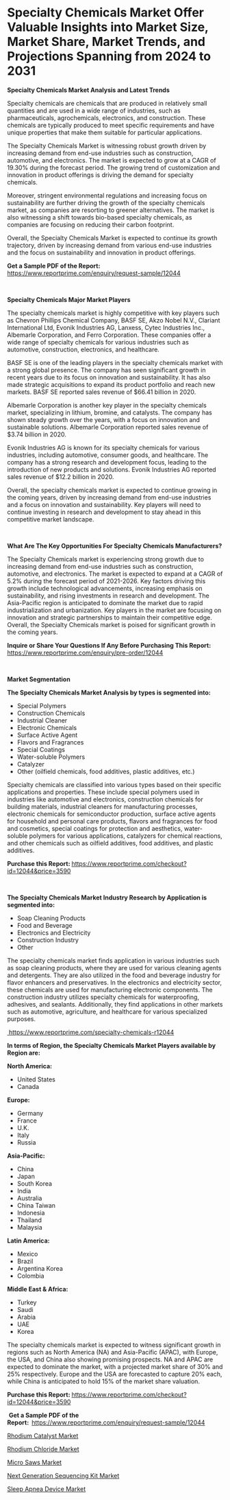<p><h1>Specialty Chemicals Market Offer Valuable Insights into Market Size, Market Share, Market Trends, and Projections Spanning from 2024 to 2031</h1></p><p><strong>Specialty Chemicals Market Analysis and Latest Trends</strong></p>
<p><p>Specialty chemicals are chemicals that are produced in relatively small quantities and are used in a wide range of industries, such as pharmaceuticals, agrochemicals, electronics, and construction. These chemicals are typically produced to meet specific requirements and have unique properties that make them suitable for particular applications.</p><p>The Specialty Chemicals Market is witnessing robust growth driven by increasing demand from end-use industries such as construction, automotive, and electronics. The market is expected to grow at a CAGR of 19.30% during the forecast period. The growing trend of customization and innovation in product offerings is driving the demand for specialty chemicals.</p><p>Moreover, stringent environmental regulations and increasing focus on sustainability are further driving the growth of the specialty chemicals market, as companies are resorting to greener alternatives. The market is also witnessing a shift towards bio-based specialty chemicals, as companies are focusing on reducing their carbon footprint.</p><p>Overall, the Specialty Chemicals Market is expected to continue its growth trajectory, driven by increasing demand from various end-use industries and the focus on sustainability and innovation in product offerings.</p></p>
<p><strong>Get a Sample PDF of the Report:&nbsp;</strong> <a href="https://www.reportprime.com/enquiry/request-sample/12044">https://www.reportprime.com/enquiry/request-sample/12044</a></p>
<p>&nbsp;</p>
<p><strong>Specialty Chemicals Major Market Players</strong></p>
<p><p>The specialty chemicals market is highly competitive with key players such as Chevron Phillips Chemical Company, BASF SE, Akzo Nobel N.V., Clariant International Ltd, Evonik Industries AG, Lanxess, Cytec Industries Inc., Albemarle Corporation, and Ferro Corporation. These companies offer a wide range of specialty chemicals for various industries such as automotive, construction, electronics, and healthcare.</p><p>BASF SE is one of the leading players in the specialty chemicals market with a strong global presence. The company has seen significant growth in recent years due to its focus on innovation and sustainability. It has also made strategic acquisitions to expand its product portfolio and reach new markets. BASF SE reported sales revenue of $66.41 billion in 2020.</p><p>Albemarle Corporation is another key player in the specialty chemicals market, specializing in lithium, bromine, and catalysts. The company has shown steady growth over the years, with a focus on innovation and sustainable solutions. Albemarle Corporation reported sales revenue of $3.74 billion in 2020.</p><p>Evonik Industries AG is known for its specialty chemicals for various industries, including automotive, consumer goods, and healthcare. The company has a strong research and development focus, leading to the introduction of new products and solutions. Evonik Industries AG reported sales revenue of $12.2 billion in 2020.</p><p>Overall, the specialty chemicals market is expected to continue growing in the coming years, driven by increasing demand from end-use industries and a focus on innovation and sustainability. Key players will need to continue investing in research and development to stay ahead in this competitive market landscape.</p></p>
<p>&nbsp;</p>
<p><strong>What Are The Key Opportunities For Specialty Chemicals Manufacturers?</strong></p>
<p><p>The Specialty Chemicals market is experiencing strong growth due to increasing demand from end-use industries such as construction, automotive, and electronics. The market is expected to expand at a CAGR of 5.2% during the forecast period of 2021-2026. Key factors driving this growth include technological advancements, increasing emphasis on sustainability, and rising investments in research and development. The Asia-Pacific region is anticipated to dominate the market due to rapid industrialization and urbanization. Key players in the market are focusing on innovation and strategic partnerships to maintain their competitive edge. Overall, the Specialty Chemicals market is poised for significant growth in the coming years.</p></p>
<p><strong>Inquire or Share Your Questions If Any Before Purchasing This Report:</strong> <a href="https://www.reportprime.com/enquiry/pre-order/12044">https://www.reportprime.com/enquiry/pre-order/12044</a></p>
<p>&nbsp;</p>
<p><strong>Market Segmentation</strong></p>
<p><strong>The Specialty Chemicals Market Analysis by types is segmented into:</strong></p>
<p><ul><li>Special Polymers</li><li>Construction Chemicals</li><li>Industrial Cleaner</li><li>Electronic Chemicals</li><li>Surface Active Agent</li><li>Flavors and Fragrances</li><li>Special Coatings</li><li>Water-soluble Polymers</li><li>Catalyzer</li><li>Other (oilfield chemicals, food additives, plastic additives, etc.)</li></ul></p>
<p><p>Specialty chemicals are classified into various types based on their specific applications and properties. These include special polymers used in industries like automotive and electronics, construction chemicals for building materials, industrial cleaners for manufacturing processes, electronic chemicals for semiconductor production, surface active agents for household and personal care products, flavors and fragrances for food and cosmetics, special coatings for protection and aesthetics, water-soluble polymers for various applications, catalyzers for chemical reactions, and other chemicals such as oilfield additives, food additives, and plastic additives.</p></p>
<p><strong>Purchase this Report:&nbsp;</strong><a href="https://www.reportprime.com/checkout?id=12044&price=3590">https://www.reportprime.com/checkout?id=12044&price=3590</a></p>
<p>&nbsp;</p>
<p><strong>The Specialty Chemicals Market Industry Research by Application is segmented into:</strong></p>
<p><ul><li>Soap Cleaning Products</li><li>Food and Beverage</li><li>Electronics and Electricity</li><li>Construction Industry</li><li>Other</li></ul></p>
<p><p>The specialty chemicals market finds application in various industries such as soap cleaning products, where they are used for various cleaning agents and detergents. They are also utilized in the food and beverage industry for flavor enhancers and preservatives. In the electronics and electricity sector, these chemicals are used for manufacturing electronic components. The construction industry utilizes specialty chemicals for waterproofing, adhesives, and sealants. Additionally, they find applications in other markets such as automotive, agriculture, and healthcare for various specialized purposes.</p></p>
<p><a href="https://www.reportprime.com/specialty-chemicals-r12044">&nbsp;https://www.reportprime.com/specialty-chemicals-r12044</a></p>
<p><strong>In terms of Region, the Specialty Chemicals Market Players available by Region are:</strong></p>
<p>
    <p> <strong> North America: </strong>
        <ul>
            <li>United States</li>
            <li>Canada</li>
        </ul>
        </p> 
    <p> <strong> Europe: </strong>
        <ul>
            <li>Germany</li>
            <li>France</li>
            <li>U.K.</li>
            <li>Italy</li>
            <li>Russia</li>
        </ul>
        </p> 
    <p> <strong> Asia-Pacific: </strong>
        <ul>
            <li>China</li>
            <li>Japan</li>
            <li>South Korea</li>
            <li>India</li>
            <li>Australia</li>
            <li>China Taiwan</li>
            <li>Indonesia</li>
            <li>Thailand</li>
            <li>Malaysia</li>
        </ul>
        </p> 
    <p> <strong> Latin America: </strong>
        <ul>
            <li>Mexico</li>
            <li>Brazil</li>
            <li>Argentina Korea</li>
            <li>Colombia</li>
        </ul>
        </p> 
    <p> <strong> Middle East & Africa: </strong>
        <ul>
            <li>Turkey</li>
            <li>Saudi</li>
            <li>Arabia</li>
            <li>UAE</li>
            <li>Korea</li>
        </ul>
    </p>
    </p>
<p><p>The specialty chemicals market is expected to witness significant growth in regions such as North America (NA) and Asia-Pacific (APAC), with Europe, the USA, and China also showing promising prospects. NA and APAC are expected to dominate the market, with a projected market share of 30% and 25% respectively. Europe and the USA are forecasted to capture 20% each, while China is anticipated to hold 15% of the market share valuation.</p></p>
<p><strong>Purchase this Report: </strong><a href="https://www.reportprime.com/checkout?id=12044&price=3590">https://www.reportprime.com/checkout?id=12044&price=3590</a></p>
<p>&nbsp;<strong>Get a Sample PDF of the Report:&nbsp;&nbsp;</strong><a href="https://www.reportprime.com/enquiry/request-sample/12044">https://www.reportprime.com/enquiry/request-sample/12044</a></p>
<p><strong></strong></p>
<p><p><a href="https://github.com/widyafarer/Market-Research-Report-List-1/blob/main/rhodium-catalyst-market.md">Rhodium Catalyst Market</a></p><p><a href="https://github.com/sydneyHaley871/Market-Research-Report-List-1/blob/main/rhodium-chloride-market.md">Rhodium Chloride Market</a></p><p><a href="https://medium.com/@ikeschumm18/micro-saws-market-forecasts-market-trends-and-impact-analysis-2024-2031-8a2581ffa860">Micro Saws Market</a></p><p><a href="https://medium.com/@leneciacharles/insights-into-next-generation-sequencing-kit-market-share-and-competitive-landscape-for-period-from-a3a1c389e5ec">Next Generation Sequencing Kit Market</a></p><p><a href="https://medium.com/@kaitlynkristyfj13/sleep-apnea-device-market-research-report-market-forecast-and-growth-prospects-with-a-steady-cagr-13b5b137933f">Sleep Apnea Device Market</a></p></p>